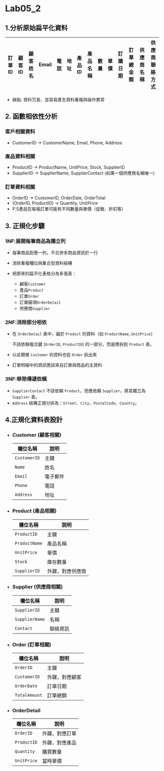 # Lab05_2
## 1.分析原始扁平化資料
| 訂單ID| 顧客ID | 顧客姓名 | Email | 電話 | 地址 | 產品ID | 產品名稱 | 數量 | 單價 | 訂購日期 | 訂單總金額 | 供應商名稱 | 供應商聯絡方式|
| ----- | ----- | -------- | ---- | ----- | ----- | ---- | ------- | ---- | --- | ------- | ---------- | --------- | ------------|
- 缺點: 資料冗長，並容易產生資料重複與操作異常

## 2. 函數相依性分析
### 客戶相關資料
- CustomerID → CustomerName, Email, Phone, Address
### 產品資料相關
- ProductID → ProductName, UnitPrice, Stock, SupplierID
- SupplierID → SupplierName, SupplierContact (如果一個供應商名稱唯一)
### 訂單資料相關
- OrderID → CustomerID, OrderDate, OrderTotal
- (OrderID, ProductID) → Quantity, UnitPrice
- P.S產品在每張訂單可能有不同數量與單價（促銷、折扣等）

## 3. 正規化步驟
### 1NF:展開每筆商品為獨立列
- 每筆商品對應一列，不合併多商品資訊於一行
- 消除重複欄位與集合型資料結構
- 把原來的扁平化表格分為多張表：

  - 顧客`Customer`
  - 產品`Product`
  - 訂單`Order`
  - 訂單細項`OrderDetail`
  - 供應商`Supplier`
### 2NF:消除部分相依
- 在 `OrderDetail` 表中，屬於 `Product` 的資料（如 `ProductName`, `UnitPrice`）

   不該依賴複合鍵 (`OrderID`, `ProductID`) 的一部分，而是應拆到 `Product` 表。
- 以此類推 `Customer` 的資料也從 `Order` 拆出來
- 訂單明細中的資訊應該來自訂單與商品的主資料
### 3NF:移除傳遞依賴
- `SupplierContact` 不該依賴 `Product`，而應依賴 `Supplier`，將其獨立為 `Supplier` 表。
- `Address` 結構正規分拆為：`Street`、`City`、`PostalCode`、`Country`。

## 4.正規化資料表設計
- ### Customer (顧客相關)
  | 欄位名稱     | 說明           |
  |--------------|----------------|
  | `CustomerID` | 主鍵           |
  | `Name`       | 姓名           |
  | `Email`      | 電子郵件       |
  | `Phone`      | 電話           |
  | `Address`    | 地址           |
- ### Product (產品相關)
  | 欄位名稱     | 說明              |
  |--------------|------------------|
  | `ProductID`  | 主鍵             |
  | `ProductName`| 產品名稱         |
  | `UnitPrice`  | 單價              |
  | `Stock`      | 庫存數量          |
  | `SupplierID` | 外鍵，對應供應商  |
- ### Supplier (供應商相關)
  | 欄位名稱      | 說明         |
  |---------------|--------------|
  | `SupplierID`   | 主鍵         |
  | `SupplierName` | 名稱         |
  | `Contact`      | 聯絡資訊     |
- ### Order (訂單相關)
  | 欄位名稱     | 說明              |
  |--------------|-------------------|
  | `OrderID`    | 主鍵              |
  | `CustomerID` | 外鍵，對應顧客    |
  | `OrderDate`  | 訂單日期          |
  | `TotalAmount`| 訂單總額          |
- ### OrderDetail
  | 欄位名稱     | 說明                             |
  |--------------|---------------------------------|
  | `OrderID`    | 外鍵，對應訂單                   |
  | `ProductID`  | 外鍵，對應產品                   |
  | `Quantity`   | 購買數量                         |
  | `UnitPrice`  | 當時單價                         |
